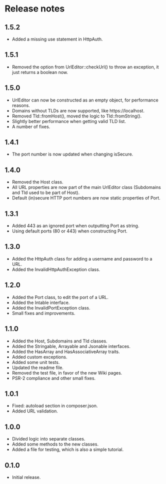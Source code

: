 # Release notes

## 1.5.2

* Added a missing use statement in HttpAuth.

## 1.5.1

* Removed the option from UrlEditor::checkUrl() to throw an exception, it just returns a boolean now.

## 1.5.0

* UrlEditor can now be constructed as an empty object, for performance reasons.
* Domains without TLDs are now supported, like https://localhost.
* Removed Tld::fromHost(), moved the logic to Tld::fromString().
* Slightly better performance when getting valid TLD list.
* A number of fixes.

## 1.4.1

* The port number is now updated when changing isSecure.

## 1.4.0

* Removed the Host class.
* All URL properties are now part of the main UrlEditor class (Subdomains and Tld used to be part of Host).
* Default (in)secure HTTP port numbers are now static properties of Port.

## 1.3.1

* Added 443 as an ignored port when outputting Port as string.
* Using default ports (80 or 443) when constructing Port.

## 1.3.0

* Added the HttpAuth class for adding a username and password to a URL.
* Added the InvalidHttpAuthException class.

## 1.2.0

* Added the Port class, to edit the port of a URL.
* Added the Intable interface.
* Added the InvalidPortException class.
* Small fixes and improvements.

## 1.1.0

* Added the Host, Subdomains and Tld classes.
* Added the Stringable, Arrayable and Jsonable interfaces.
* Added the HasArray and HasAssociativeArray traits.
* Added custom exceptions.
* Added some unit tests.
* Updated the readme file.
* Removed the test file, in favor of the new Wiki pages.
* PSR-2 compliance and other small fixes.

## 1.0.1

* Fixed: autoload section in composer.json.
* Added URL validation.

## 1.0.0

* Divided logic into separate classes.
* Added some methods to the new classes.
* Added a file for testing, which is also a simple tutorial.

## 0.1.0

* Initial release.
